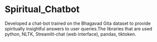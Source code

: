 # Spiritual_Chatbot
Developed a chat-bot trained on the Bhagavad Gita dataset to provide spiritually insightful answers to user queries.The libraries that are used python, NLTK, Streamlit-chat (web interface), pandas, tiktoken.
